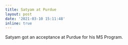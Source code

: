 ```yaml
---
title: Satyam at Purdue
layout: post
date: '2021-03-10 15:11:48'
inline: true
---
```


Satyam got an acceptance at Purdue for his MS Program.